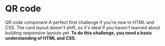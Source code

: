 # QR code
QR code component 
A perfect first challenge if you're new to HTML and CSS. The card layout doesn't shift, 
so it's ideal if you haven't learned about building responsive layouts yet.
**To do this challenge, you need a basic understanding of HTML and CSS.**
